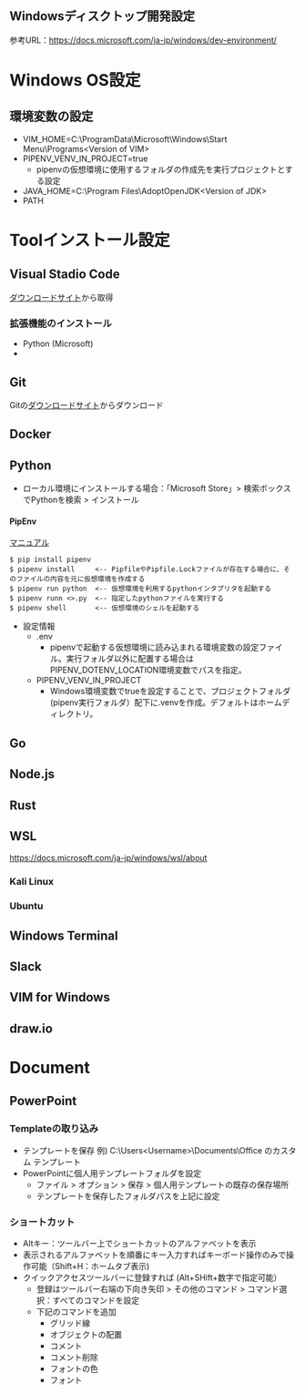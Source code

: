 Windowsディスクトップ開発設定
-----------------------------------

参考URL：https://docs.microsoft.com/ja-jp/windows/dev-environment/

# Windows OS設定

## 環境変数の設定

- VIM_HOME=C:\ProgramData\Microsoft\Windows\Start Menu\Programs\<Version of VIM>
- PIPENV_VENV_IN_PROJECT=true
  - pipenvの仮想環境に使用するフォルダの作成先を実行プロジェクトとする設定
- JAVA_HOME=C:\Program Files\AdoptOpenJDK\<Version of JDK>
- PATH


# Toolインストール設定

## Visual Stadio Code

[ダウンロードサイト](https://code.visualstudio.com/)から取得

### 拡張機能のインストール

- Python (Microsoft)
- 

## Git

Gitの[ダウンロードサイト](https://git-scm.com/download/win)からダウンロード

## Docker

## Python

- ローカル環境にインストールする場合：「Microsoft Store」> 検索ボックスでPythonを検索 > インストール

#### PipEnv

[マニュアル](https://pipenv-ja.readthedocs.io/ja/translate-ja/index.html)

```
$ pip install pipenv
$ pipenv install     <-- PipfileやPipfile.Lockファイルが存在する場合に、そのファイルの内容を元に仮想環境を作成する
$ pipenv run python  <-- 仮想環境を利用するpythonインタプリタを起動する
$ pipenv runn <>.py  <-- 指定したpythonファイルを実行する
$ pipenv shell       <-- 仮想環境のシェルを起動する
```

- 設定情報
  - .env
    - pipenvで起動する仮想環境に読み込まれる環境変数の設定ファイル。実行フォルダ以外に配置する場合は PIPENV_DOTENV_LOCATION環境変数でパスを指定。
  - PIPENV_VENV_IN_PROJECT
    - Windows環境変数でtrueを設定することで、プロジェクトフォルダ(pipenv実行フォルダ）配下に.venvを作成。デフォルトはホームディレクトリ。  

## Go

## Node.js

## Rust

## WSL 
https://docs.microsoft.com/ja-jp/windows/wsl/about

### Kali Linux

### Ubuntu


## Windows Terminal

## Slack

## VIM for Windows

## draw.io

# Document

## PowerPoint

### Templateの取り込み

- テンプレートを保存  例) C:\Users\<Username>\Documents\Office のカスタム テンプレート
- PowerPointに個人用テンプレートフォルダを設定
  - ファイル > オプション > 保存 > 個人用テンプレートの既存の保存場所
  - テンプレートを保存したフォルダパスを上記に設定

### ショートカット

- Altキー：ツールバー上でショートカットのアルファベットを表示
- 表示されるアルファベットを順番にキー入力すればキーボード操作のみで操作可能（Shift+H：ホームタブ表示)
- クイックアクセスツールバーに登録すれば (Alt+SHift+数字で指定可能）
  - 登録はツールバー右端の下向き矢印 > その他のコマンド > コマンド選択：すべてのコマンドを設定
  - 下記のコマンドを追加
    - グリッド線
    - オブジェクトの配置
    - コメント
    - コメント削除
    - フォントの色
    - フォント

